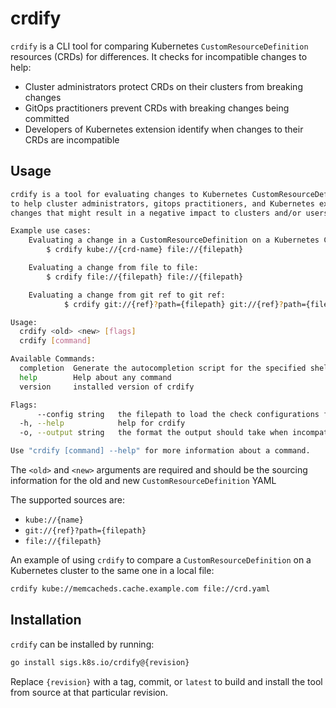 # crdify
`crdify` is a CLI tool for comparing Kubernetes `CustomResourceDefinition` resources (CRDs) for differences.
It checks for incompatible changes to help:
- Cluster administrators protect CRDs on their clusters from breaking changes
- GitOps practitioners prevent CRDs with breaking changes being committed
- Developers of Kubernetes extension identify when changes to their CRDs are incompatible

## Usage
```sh
crdify is a tool for evaluating changes to Kubernetes CustomResourceDefinitions
to help cluster administrators, gitops practitioners, and Kubernetes extension developers identify
changes that might result in a negative impact to clusters and/or users.

Example use cases:
    Evaluating a change in a CustomResourceDefinition on a Kubernetes Cluster with one in a file:
        $ crdify kube://{crd-name} file://{filepath}

    Evaluating a change from file to file:
        $ crdify file://{filepath} file://{filepath}

    Evaluating a change from git ref to git ref:
            $ crdify git://{ref}?path={filepath} git://{ref}?path={filepath}

Usage:
  crdify <old> <new> [flags]
  crdify [command]

Available Commands:
  completion  Generate the autocompletion script for the specified shell
  help        Help about any command
  version     installed version of crdify

Flags:
      --config string   the filepath to load the check configurations from
  -h, --help            help for crdify
  -o, --output string   the format the output should take when incompatibilities are identified. May be one of plaintext, json, yaml (default "plaintext")

Use "crdify [command] --help" for more information about a command.
```

The `<old>` and `<new>` arguments are required and should be the sourcing information for the old and new
`CustomResourceDefinition` YAML

The supported sources are:
- `kube://{name}`
- `git://{ref}?path={filepath}`
- `file://{filepath}`

An example of using `crdify` to compare a `CustomResourceDefinition` on a Kubernetes cluster to the same one in a local file:
```sh
crdify kube://memcacheds.cache.example.com file://crd.yaml
```

## Installation

`crdify` can be installed by running:
```sh
go install sigs.k8s.io/crdify@{revision}
```

Replace `{revision}` with a tag, commit, or `latest` to build and install the tool from source at that particular revision.
